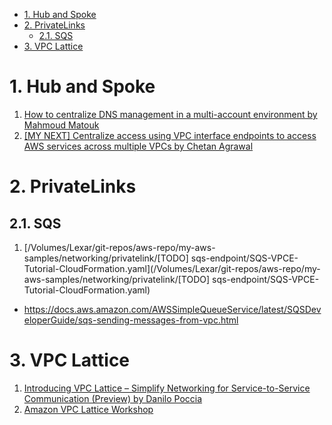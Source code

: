 
<!-- TOC -->

- [1. Hub and Spoke](#1-hub-and-spoke)
- [2. PrivateLinks](#2-privatelinks)
  - [2.1. SQS](#21-sqs)
- [3. VPC Lattice](#3-vpc-lattice)

<!-- /TOC -->

# 1. Hub and Spoke

1. [How to centralize DNS management in a multi-account environment by Mahmoud Matouk ](https://aws.amazon.com/blogs/security/how-to-centralize-dns-management-in-a-multi-account-environment/)
2. [[MY NEXT] Centralize access using VPC interface endpoints to access AWS services across multiple VPCs by Chetan Agrawal](https://aws.amazon.com/blogs/networking-and-content-delivery/centralize-access-using-vpc-interface-endpoints/)

# 2. PrivateLinks

## 2.1. SQS

1. [/Volumes/Lexar/git-repos/aws-repo/my-aws-samples/networking/privatelink/[TODO] sqs-endpoint/SQS-VPCE-Tutorial-CloudFormation.yaml](/Volumes/Lexar/git-repos/aws-repo/my-aws-samples/networking/privatelink/[TODO] sqs-endpoint/SQS-VPCE-Tutorial-CloudFormation.yaml)
- https://docs.aws.amazon.com/AWSSimpleQueueService/latest/SQSDeveloperGuide/sqs-sending-messages-from-vpc.html


# 3. VPC Lattice

1. [Introducing VPC Lattice – Simplify Networking for Service-to-Service Communication (Preview) by Danilo Poccia ](https://aws.amazon.com/blogs/aws/introducing-vpc-lattice-simplify-networking-for-service-to-service-communication-preview/)
2. [Amazon VPC Lattice Workshop](https://catalog.us-east-1.prod.workshops.aws/workshops/9e543f60-e409-43d4-b37f-78ff3e1a07f5/en-US)
